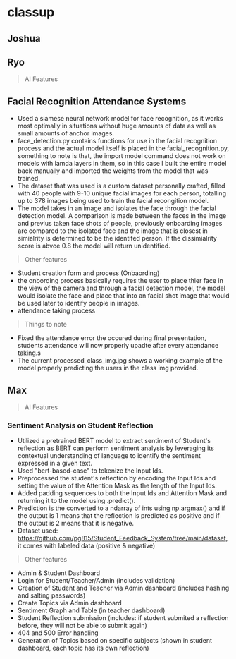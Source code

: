 # classup
## Joshua

## Ryo
> AI Features
## Facial Recognition Attendance Systems
- Used a siamese neural network model for face recognition, as it works most optimally in situations without huge amounts of data as well as small amounts of anchor images.
- face_detection.py contains functions for use in the facial recognition process and the actual model itself is placed in the facial_recognition.py, something to note is that, the import model command does not work on models with lamda layers in them, so in this case I built the entire model back manually and imported the weights from the model that was trained.
- The dataset that was used is a custom dataset personally crafted, filled with 40 people with 9-10 unique facial images for each person, totalling up to 378 images being used to train the facial recongition model.
- The model takes in an image and isolates the face through the facial detection model. A comparison is made between the faces in the image and previus taken face shots of people, previously onboarding images are compared to the isolated face and the image that is closest in simialrity is determined to be the identifed person. If the dissimialrity score is abvoe 0.8 the model will return unidentified.

>Other features
- Student creation form and process (Onbaording)
- the onbording process basically requires the user to place thier face in the view of the camera and through a facial detection model, the model would isolate the face and place that into an facial shot image that would be used later to identify people in images.
- attendance taking process

>Things to note
- Fixed the attendance error the occured during final presentation, students attendance will now properly upadte after every attendance taking.s
- The current processed_class_img.jpg shows a working example of the model properly predicting the users in the class img provided.

## Max
> AI Features
### Sentiment Analysis on Student Reflection
- Utilized a pretrained BERT model to extract sentiment of Student's reflection as BERT can perform sentiment analysis by leveraging its contextual understanding of language to identify the sentiment expressed in a given text.
- Used "bert-based-case" to tokenize the Input Ids.
- Preprocessed the student's reflection by encoding the Input Ids and setting the value of the Attention Mask as the length of the Input Ids.
- Added padding sequences to both the Input Ids and Attention Mask and returning it to the model using .predict().
- Prediction is the converted to a ndarray of ints using np.argmax() and if the output is 1 means that the reflection is predicted as positive and if the output is 2 means that it is negative.
- Dataset used: https://github.com/pg815/Student_Feedback_System/tree/main/dataset, it comes with labeled data (positive & negative)

> Other features
- Admin & Student Dashboard
- Login for Student/Teacher/Admin (includes validation)
- Creation of Student and Teacher via Admin dashboard (includes hashing and salting passwords)
- Create Topics via Admin dashboard
- Sentiment Graph and Table (in teacher dashboard)
- Student Reflection submission (includes: if student submited a reflection before, they will not be able to submit again)
- 404 and 500 Error handling
- Generation of Topics based on specific subjects (shown in student dashboard, each topic has its own reflection)